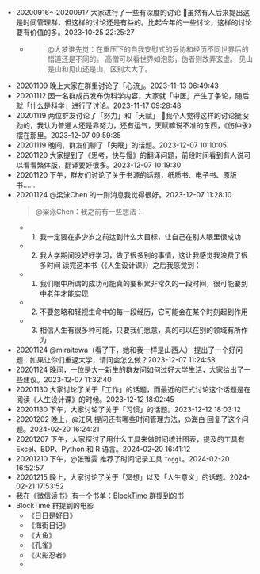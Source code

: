 - 20200916～20200917 大家进行了一些有深度的讨论
  🤔虽然有人后来提出这是时间管理群，但这样的讨论还是有益的。比起今年的一些讨论，这样的讨论要有价值的多。2023-10-25 22:25:27
	- > @大梦谁先觉：在重压下的自我安慰式的妥协和经历不同世界后的悟道还是不同的。
	  高僧可以看世界如泡影，伪者则故弄玄虚。
	  见山是山和见山还是山，区别太大了。
- 20201109 晚上大家在群里讨论了「心流」。2023-11-13 06:49:43
- 20201112 因一名群成员发布伪科学内容，大家就「中医」产生了争论，随后就「什么是科学」进行了讨论。2023-11-17 09:28:48
- 20201119 两位群友讨论了「努力」和「天赋」
  🤔我个人觉得这样的讨论挺没劲的，我认为普通人还是靠努力，还有运气，天赋嘛说不准的东西，《伤仲永》摆在那里。2023-12-07 09:59:35
- 20201119 晚间，群友们聊了「失眠」的话题。2023-12-07 10:10:05
- 20201120 大家提到了《思考，快与慢》的翻译问题，前段时间看到有人说可以看看繁体版，翻译要好很多。2023-12-07 10:19:30
- 20201120 下午，群友们讨论了关于书源的话题，纸质书、电子书、原版书……
- 20201124 @梁泳Chen 的一则消息我觉得很好。2023-12-07 11:28:10
  > @梁泳Chen：我之前有一些想法：
  * 1. 我一定要在多少岁之前达到什么大目标，让自己在别人眼里很成功
  * 2. 我大学期间没好好学习，做了很多别的事情，这让我感觉我浪费了很多时间
  读完这本书（《人生设计课》）之后我感觉到：
  * 1. 我们眼中所谓的成功可能真的要积累非常久的一段时间，很可能要到中老年才能实现
  * 2. 不要忽略和轻视生命中的每一段经历，它可能会在某个时刻起到作用
  * 3. 相信人生有很多种可能，只要我们愿意，真的可以在别的领域有所作为
- 20201124 @miraitowa（看了下，她和我一样是山西人） 提出了一个好问题：如果让你们重返大学，请问会怎么做？2023-12-07 11:24:58
- 20201124 晚间，一位是大一新生的群友问如何过好大学生活，大家给出了一些建议。2023-12-07 11:32:40
- 20201130 大家讨论了关于「工作」的话题，而最近的正式讨论这个话题是在阅读《人生设计课》的时候。2023-12-12 18:02:45
- 20201130 下午，大家讨论了关于「习惯」的话题。2023-12-12 18:03:12
- 20201202 晚上，@江风 提问还有哪些时间管理方法，@海白 回复了这个问题。2024-02-20 16:24:21
- 20201207 下午，大家探讨了用什么工具来做时间统计图表，提及的工具有 Excel、BDP、Python 和 R 语言。2024-02-20 16:41:12
- 20201210 下午，@张雅雯 推荐了时间记录工具 `Toggl`。2024-02-20 16:52:57
- 20201215 晚上，大家讨论了关于「冥想」以及「人生意义」的话题。2024-02-21 17:53:52
- 我在《微信读书》有一个书单：[BlockTime 群提到的书](https://weread.qq.com/misc/booklist/6135522_7lWzQmY4y)
- BlockTime 群提到的电影
	- 《日日是好日》
	- 《海街日记》
	- 《大鱼》
	- 《孔雀》
	- 《火影忍者》
	-